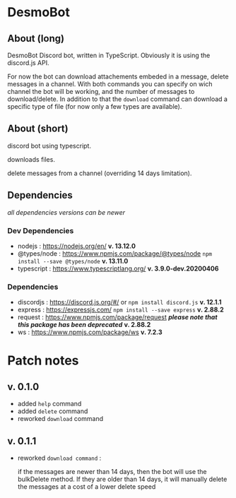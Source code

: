 # DesmoBot
## About (long)
DesmoBot Discord bot, written in TypeScript. Obviously it is using the discord.js API.

For now the bot can download attachements embeded in a message, delete messages in a channel. With both commands you can specify on wich channel the bot will be working, and the number of messages to download/delete. In addition to that the `download` command can download a specific type of file (for now only a few types are available).

## About (short)
discord bot using typescript.

downloads files.

delete messages from a channel (overriding 14 days limitation).

## Dependencies
*all dependencies versions can be newer*
### Dev Dependencies
- nodejs : https://nodejs.org/en/  **v. 13.12.0**
- @types/node : https://www.npmjs.com/package/@types/node `npm install --save @types/node`  **v. 13.11.0**
- typescript : https://www.typescriptlang.org/  **v. 3.9.0-dev.20200406**
### Dependencies
- discordjs : https://discord.js.org/#/ or `npm install discord.js`  **v. 12.1.1** 
- express : https://expressjs.com/ `npm install --save express`  **v. 2.88.2**
- request : https://www.npmjs.com/package/request  ***please note that this package has been deprecated*** **v. 2.88.2**
- ws : https://www.npmjs.com/package/ws  **v. 7.2.3**

# Patch notes
## v. 0.1.0
- added `help` command
- added `delete` command
- reworked `download` command
## v. 0.1.1
- reworked `download command` :

  if the messages are newer than 14 days, then the bot will use the bulkDelete method. If they are older than 14 days, it will manually   delete the messages at a cost of a lower delete speed
